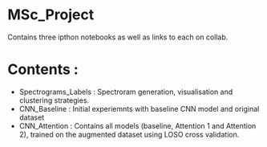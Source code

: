 # MSc_Project
Contains three ipthon notebooks as well as links to each on collab.

# Contents : 
- Spectrograms_Labels : Spectroram generation, visualisation and clustering strategies.
- CNN_Baseline : Initial experiemnts with baseline CNN model and original dataset
- CNN_Attention : Contains all models (baseline, Attention 1 and Attention 2), trained on the augmented dataset using LOSO cross validation. 


